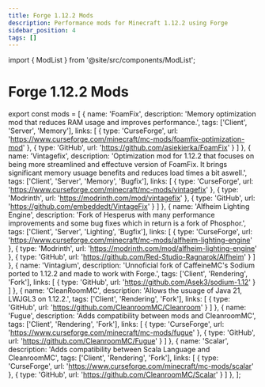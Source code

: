 ```yaml
---
title: Forge 1.12.2 Mods
description: Performance mods for Minecraft 1.12.2 using Forge
sidebar_position: 4
tags: []
---
```


import { ModList } from '@site/src/components/ModList';

# Forge 1.12.2 Mods

export const mods = [
  {
    name: 'FoamFix',
    description: 'Memory optimization mod that reduces RAM usage and improves performance.',
    tags: ['Client', 'Server', 'Memory'],
    links: [
      { type: 'CurseForge', url: 'https://www.curseforge.com/minecraft/mc-mods/foamfix-optimization-mod' },
      { type: 'GitHub', url: 'https://github.com/asiekierka/FoamFix' }
    ]
  },
  {
    name: 'Vintagefix',
    description: 'Optimization mod for 1.12.2 that focuses on being more streamlined and effectuve version of FoamFix. It brings significant memory usuage benefits and reduces load times a bit aswell.',
    tags: ['Client', 'Server', 'Memory', 'Bugfix'],
    links: [
      { type: 'CurseForge', url: 'https://www.curseforge.com/minecraft/mc-mods/vintagefix' },
      { type: 'Modrinth', url: 'https://modrinth.com/mod/vintagefix' },
      { type: 'GitHub', url: 'https://github.com/embeddedt/VintageFix' }
    ]
  },
  {
    name: 'Alfheim Lighting Engine',
    description: 'Fork of Hesperus with many performance improvements and some bug fixes which in return is a fork of Phosphor.',
    tags: ['Client', 'Server', 'Lighting', 'Bugfix'],
    links: [
      { type: 'CurseForge', url: 'https://www.curseforge.com/minecraft/mc-mods/alfheim-lighting-engine' },
      { type: 'Modrinth', url: 'https://modrinth.com/mod/alfheim-lighting-engine' },
      { type: 'GitHub', url: 'https://github.com/Red-Studio-Ragnarok/Alfheim' }
    ]
  },
  {
    name: 'Vintagium',
    description: 'Unnoficial fork of CaffeineMC's Sodium ported to 1.12.2 and made to work with Forge.',
    tags: ['Client', 'Rendering', 'Fork'],
    links: [
      { type: 'GitHub', url: 'https://github.com/Asek3/sodium-1.12' }
    ]
  },
  {
    name: 'CleanRoomMC',
    description: 'Allows the usuage of Java 21, LWJGL3 on 1.12.2.',
    tags: ['Client', 'Rendering', 'Fork'],
    links: [
      { type: 'GitHub', url: 'https://github.com/CleanroomMC/Cleanroom' }
    ]
  },
  {
    name: 'Fugue',
    description: 'Adds compatibility between mods and CleanroomMC',
    tags: ['Client', 'Rendering', 'Fork'],
    links: [
      { type: 'CurseForge', url: 'https://www.curseforge.com/minecraft/mc-mods/fugue' },
      { type: 'GitHub', url: 'https://github.com/CleanroomMC/Fugue' }
    ]
  },
  {
    name: 'Scalar',
    description: 'Adds compatibility between Scala Language and CleanroomMC',
    tags: ['Client', 'Rendering', 'Fork'],
    links: [
      { type: 'CurseForge', url: 'https://www.curseforge.com/minecraft/mc-mods/scalar' },
      { type: 'GitHub', url: 'https://github.com/CleanroomMC/Scalar' }
    ]
  },
];

<ModList mods={mods} />
